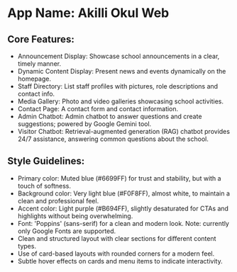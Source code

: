 # **App Name**: Akilli Okul Web

## Core Features:

- Announcement Display: Showcase school announcements in a clear, timely manner.
- Dynamic Content Display: Present news and events dynamically on the homepage.
- Staff Directory: List staff profiles with pictures, role descriptions and contact info.
- Media Gallery: Photo and video galleries showcasing school activities.
- Contact Page: A contact form and contact information.
- Admin Chatbot: Admin chatbot to answer questions and create suggestions; powered by Google Gemini tool.
- Visitor Chatbot: Retrieval-augmented generation (RAG) chatbot provides 24/7 assistance, answering common questions about the school.

## Style Guidelines:

- Primary color: Muted blue (#6699FF) for trust and stability, but with a touch of softness.
- Background color: Very light blue (#F0F8FF), almost white, to maintain a clean and professional feel.
- Accent color: Light purple (#B694FF), slightly desaturated for CTAs and highlights without being overwhelming.
- Font: 'Poppins' (sans-serif) for a clean and modern look. Note: currently only Google Fonts are supported.
- Clean and structured layout with clear sections for different content types.
- Use of card-based layouts with rounded corners for a modern feel.
- Subtle hover effects on cards and menu items to indicate interactivity.